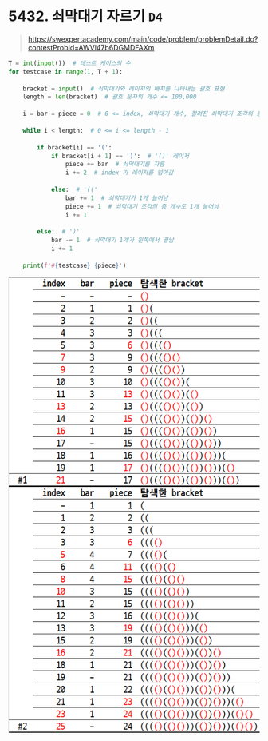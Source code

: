 # 5432. 쇠막대기 자르기 `D4`

> https://swexpertacademy.com/main/code/problem/problemDetail.do?contestProbId=AWVl47b6DGMDFAXm
>

```python
T = int(input())  # 테스트 케이스의 수
for testcase in range(1, T + 1):

    bracket = input()  # 쇠막대기와 레이저의 배치를 나타내는 괄호 표현
    length = len(bracket)  # 괄호 문자의 개수 <= 100,000

    i = bar = piece = 0  # 0 <= index, 쇠막대기 개수, 잘려진 쇠막대기 조각의 총 개수

    while i < length:  # 0 <= i <= length - 1

        if bracket[i] == '(':
            if bracket[i + 1] == ')':  # '()' 레이저
                piece += bar  # 쇠막대기를 자름
                i += 2  # index 가 레이저를 넘어감

            else:  # '(('
                bar += 1  # 쇠막대기가 1개 늘어남
                piece += 1  # 쇠막대기 조각의 총 개수도 1개 늘어남
                i += 1

        else:  # ')'
            bar -= 1  # 쇠막대기 1개가 왼쪽에서 끝남
            i += 1

    print(f'#{testcase} {piece}')
```

![](https://github.com/kimsixsue/TIL/blob/master/Algorithm/SWEA/05432_%EC%87%A0%EB%A7%89%EB%8C%80%EA%B8%B0%EC%9E%90%EB%A5%B4%EA%B8%B0/README.assets/05432.png?raw=true)